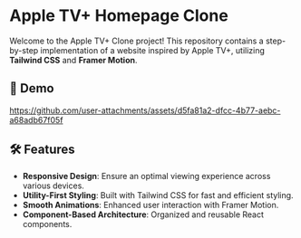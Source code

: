 # Apple TV+ Homepage Clone

Welcome to the Apple TV+ Clone project! This repository contains a step-by-step implementation of a website inspired by Apple TV+, utilizing **Tailwind CSS** and **Framer Motion**. 

## 🚀 Demo





https://github.com/user-attachments/assets/d5fa81a2-dfcc-4b77-aebc-a68adb67f05f






## 🛠 Features

- **Responsive Design**: Ensure an optimal viewing experience across various devices.
- **Utility-First Styling**: Built with Tailwind CSS for fast and efficient styling.
- **Smooth Animations**: Enhanced user interaction with Framer Motion.
- **Component-Based Architecture**: Organized and reusable React components.
